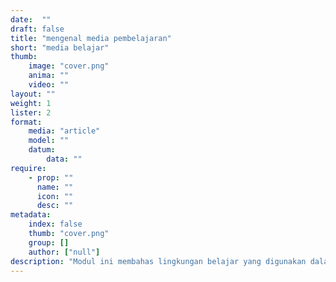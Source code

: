 ```yaml
---
date:  ""
draft: false
title: "mengenal media pembelajaran"
short: "media belajar"
thumb:
    image: "cover.png"
    anima: ""
    video: ""
layout: ""
weight: 1
lister: 2
format:
    media: "article"
    model: ""
    datum:
        data: ""
require:
    - prop: ""
      name: ""
      icon: ""
      desc: ""
metadata:
    index: false
    thumb: "cover.png"
    group: []
    author: ["null"]
description: "Modul ini membahas lingkungan belajar yang digunakan dalam setiap sesi pertemuan."
---
```

